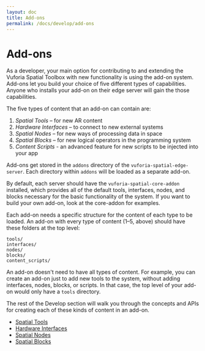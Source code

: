 ```yaml
---
layout: doc
title: Add-ons
permalink: /docs/develop/add-ons
---
```


# Add-ons

As a developer, your main option for contributing to and extending the Vuforia Spatial Toolbox with
new functionality is using the add-on system. Add-ons let you build your choice of five different
types of capabilities. Anyone who installs your add-on on their edge server will gain the
those capabilities.

The five types of content that an add-on can contain are:

1. *Spatial Tools* – for new AR content
2. *Hardware Interfaces* – to connect to new external systems
3. *Spatial Nodes* – for new ways of processing data in space
4. *Spatial Blocks* – for new logical operators in the programming system
5. *Content Scripts* - an advanced feature for new scripts to be injected into your app

Add-ons get stored in the `addons` directory of the `vuforia-spatial-edge-server`. Each directory
 within `addons` will be loaded as a separate add-on.

By default, each server should have the `vuforia-spatial-core-addon` installed, which provides
all of the default tools, interfaces, nodes, and blocks necessary for the basic functionality of
the system. If you want to build your own add-on, look at the core-addon for examples.

Each add-on needs a specific structure for the content of each type to be loaded. An add-on with
 every type of content (1–5, above) should have these folders at the top level:

```
tools/
interfaces/
nodes/
blocks/
content_scripts/
```

An add-on doesn't need to have all types of content. For example, you can create an add-on just
to add new tools to the system, without adding interfaces, nodes, blocks, or scripts. In that
case, the top level of your add-on would only have a `tools` directory.

The rest of the Develop section will walk you through the concepts and APIs for creating each of
these kinds of content in an add-on.

- [Spatial Tools](./spatial-tools)
- [Hardware Interfaces](./hardware-interfaces)
- [Spatial Nodes](./spatial-nodes)
- [Spatial Blocks](./spatial-blocks)
